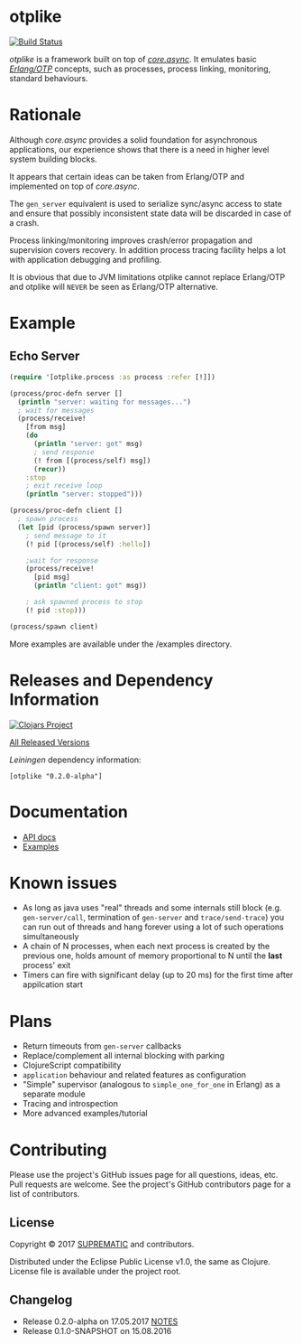 # otplike

[![Build Status][1]][2]

_otplike_ is a framework built on top of [_core.async_][3]. It emulates basic
[_Erlang/OTP_][4] concepts, such as processes, process linking, monitoring,
standard behaviours.

# Rationale

Although _core.async_ provides a solid foundation for asynchronous
applications, our experience shows that there is a need in higher level
system building blocks.

It appears that certain ideas can be taken from Erlang/OTP and implemented
on top of _core.async_.

The `gen_server` equivalent is used to serialize sync/async access to state
and ensure that possibly inconsistent state data will be discarded in case
of a crash.

Process linking/monitoring improves crash/error propagation and supervision
covers recovery. In addition process tracing facility helps a lot with
application debugging and profiling.

It is obvious that due to JVM limitations otplike cannot replace Erlang/OTP
and otplike will `NEVER` be seen as Erlang/OTP alternative.

# Example

## Echo Server
```clojure
(require '[otplike.process :as process :refer [!]])

(process/proc-defn server []
  (println "server: waiting for messages...")
  ; wait for messages
  (process/receive!
    [from msg]
    (do
      (println "server: got" msg)
      ; send response
      (! from [(process/self) msg])
      (recur))
    :stop
    ; exit receive loop
    (println "server: stopped")))

(process/proc-defn client []
  ; spawn process
  (let [pid (process/spawn server)]
    ; send message to it
    (! pid [(process/self) :hello])

    ;wait for response
    (process/receive!
      [pid msg]
      (println "client: got" msg))

    ; ask spawned process to stop
    (! pid :stop)))

(process/spawn client)
```

More examples are available under the /examples directory.

# Releases and Dependency Information

[![Clojars Project][5]][6]

[All Released Versions][7]

_Leiningen_ dependency information:

    [otplike "0.2.0-alpha"]

# Documentation

* [API docs][8]
* [Examples][9]

# Known issues

* As long as java uses "real" threads and some internals still block
(e.g. `gen-server/call`, termination of `gen-server` and `trace/send-trace`)
you can run out of threads and hang forever using a lot of such operations
simultaneously
* A chain of N processes, when each next process is created by the previous
one, holds amount of memory proportional to N until the **last** process' exit
* Timers can fire with significant delay (up to 20 ms) for the first time
after appilcation start

# Plans

* Return timeouts from `gen-server` callbacks
* Replace/complement all internal blocking with parking
* ClojureScript compatibility
* `application` behaviour and related features as configuration
* "Simple" supervisor (analogous to `simple_one_for_one` in Erlang) as
a separate module
* Tracing and introspection
* More advanced examples/tutorial

# Contributing

Please use the project's GitHub issues page for all questions, ideas,
etc. Pull requests are welcome. See the project's GitHub contributors
page for a list of contributors.

## License

Copyright © 2017 [SUPREMATIC][10] and contributors.

Distributed under the Eclipse Public License v1.0,
the same as Clojure. License file is available under the project root.

## Changelog

* Release 0.2.0-alpha on 17.05.2017 [NOTES][11]
* Release 0.1.0-SNAPSHOT on 15.08.2016

[1]: https://travis-ci.org/suprematic/otplike.svg?branch=master
[2]: https://travis-ci.org/suprematic/otplike
[3]: https://github.com/clojure/core.async
[4]: http://www.erlang.org/
[5]: https://img.shields.io/clojars/v/otplike.svg
[6]: https://clojars.org/otplike
[7]: https://clojars.org/otplike
[8]: https://suprematic.github.io/otplike/index.html
[9]: https://github.com/suprematic/otplike/tree/master/examples/otplike/example
[10]: http://suprematic.net/
[11]: https://github.com/suprematic/otplike/releases/tag/0.2.0
